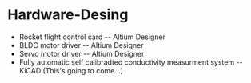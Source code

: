 # Hardware-Desing
- Rocket flight control card -- Altium Designer
- BLDC motor driver -- Altium Designer
- Servo motor driver -- Altium Designer
- Fully automatic self calibradted conductivity measurment system -- KiCAD (This's going to come...)
